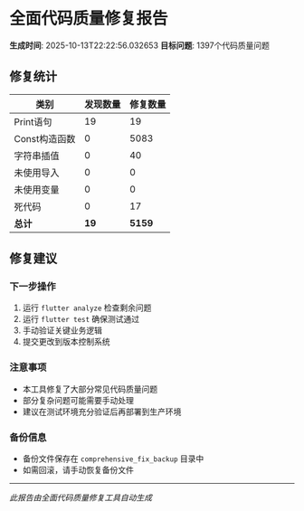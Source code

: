 # 全面代码质量修复报告

**生成时间**: 2025-10-13T22:22:56.032653
**目标问题**: 1397个代码质量问题

## 修复统计

| 类别 | 发现数量 | 修复数量 |
|------|----------|----------|
| Print语句 | 19 | 19 |
| Const构造函数 | 0 | 5083 |
| 字符串插值 | 0 | 40 |
| 未使用导入 | 0 | 0 |
| 未使用变量 | 0 | 0 |
| 死代码 | 0 | 17 |
| **总计** | **19** | **5159** |

## 修复建议

### 下一步操作
1. 运行 `flutter analyze` 检查剩余问题
2. 运行 `flutter test` 确保测试通过
3. 手动验证关键业务逻辑
4. 提交更改到版本控制系统

### 注意事项
- 本工具修复了大部分常见代码质量问题
- 部分复杂问题可能需要手动处理
- 建议在测试环境充分验证后再部署到生产环境

### 备份信息
- 备份文件保存在 `comprehensive_fix_backup` 目录中
- 如需回滚，请手动恢复备份文件

---
*此报告由全面代码质量修复工具自动生成*
